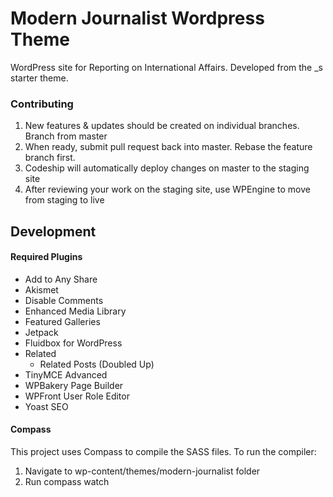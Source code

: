 # Modern Journalist Wordpress Theme

WordPress site for Reporting on International Affairs. Developed from the _s starter theme.

### Contributing
1. New features & updates should be created on individual branches. Branch from master
2. When ready, submit pull request back into master. Rebase the feature branch first.
3. Codeship will automatically deploy changes on master to the staging site
4. After reviewing your work on the staging site, use WPEngine to move from staging to live


## Development

#### Required Plugins
* Add to Any Share
* Akismet
* Disable Comments
* Enhanced Media Library
* Featured Galleries
* Jetpack
* Fluidbox for WordPress
* Related 
    * Related Posts (Doubled Up)
* TinyMCE Advanced
* WPBakery Page Builder
* WPFront User Role Editor
* Yoast SEO

#### Compass
This project uses Compass to compile the SASS files. To run the compiler:
1. Navigate to wp-content/themes/modern-journalist folder
2. Run compass watch
